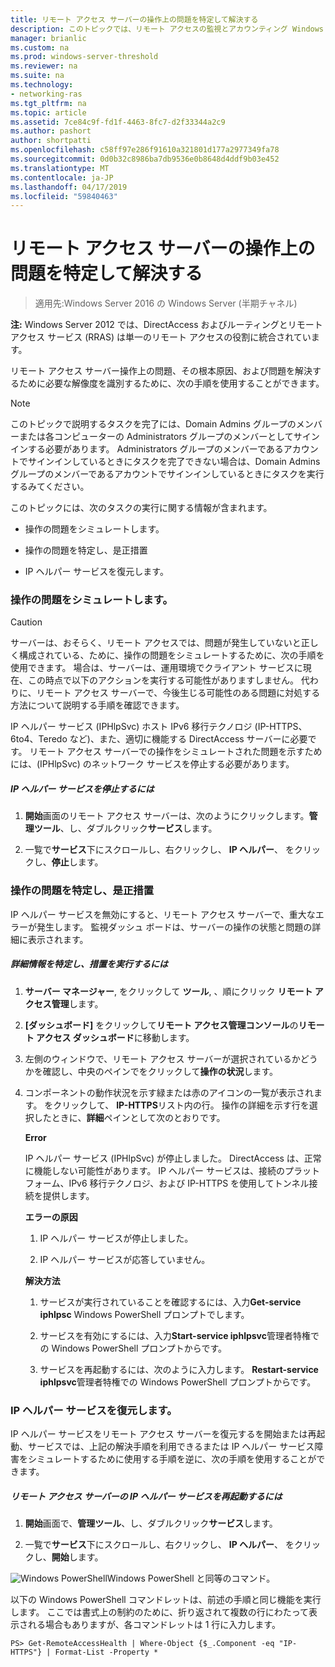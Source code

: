 ```yaml
---
title: リモート アクセス サーバーの操作上の問題を特定して解決する
description: このトピックでは、リモート アクセスの監視とアカウンティング Windows Server 2016 では、ガイドの一部です。
manager: brianlic
ms.custom: na
ms.prod: windows-server-threshold
ms.reviewer: na
ms.suite: na
ms.technology:
- networking-ras
ms.tgt_pltfrm: na
ms.topic: article
ms.assetid: 7ce84c9f-fd1f-4463-8fc7-d2f33344a2c9
ms.author: pashort
author: shortpatti
ms.openlocfilehash: c58ff97e286f91610a321801d177a2977349fa78
ms.sourcegitcommit: 0d0b32c8986ba7db9536e0b8648d4ddf9b03e452
ms.translationtype: MT
ms.contentlocale: ja-JP
ms.lasthandoff: 04/17/2019
ms.locfileid: "59840463"
---
```

# <a name="identify-and-resolve-remote-access-server-operations-problems"></a>リモート アクセス サーバーの操作上の問題を特定して解決する

>適用先:Windows Server 2016 の Windows Server (半期チャネル)

**注:** Windows Server 2012 では、DirectAccess およびルーティングとリモート アクセス サービス (RRAS) は単一のリモート アクセスの役割に統合されています。  
  
リモート アクセス サーバー操作上の問題、その根本原因、および問題を解決するために必要な解像度を識別するために、次の手順を使用することができます。  
  
> [!NOTE]  
> このトピックで説明するタスクを完了には、Domain Admins グループのメンバーまたは各コンピューターの Administrators グループのメンバーとしてサインインする必要があります。 Administrators グループのメンバーであるアカウントでサインインしているときにタスクを完了できない場合は、Domain Admins グループのメンバーであるアカウントでサインインしているときにタスクを実行するみてください。  
  
このトピックには、次のタスクの実行に関する情報が含まれます。  
  
- 操作の問題をシミュレートします。  
  
- 操作の問題を特定し、是正措置  
  
- IP ヘルパー サービスを復元します。  
  
### <a name="BKMK_Simulate"></a>操作の問題をシミュレートします。  
  
> [!CAUTION]  
> サーバーは、おそらく、リモート アクセスでは、問題が発生していないと正しく構成されている、ために、操作の問題をシミュレートするために、次の手順を使用できます。 場合は、サーバーは、運用環境でクライアント サービスに現在、この時点で以下のアクションを実行する可能性がありますしません。 代わりに、リモート アクセス サーバーで、今後生じる可能性のある問題に対処する方法について説明する手順を確認できます。  
  
IP ヘルパー サービス (IPHlpSvc) ホスト IPv6 移行テクノロジ (IP-HTTPS、6to4、Teredo など)、また、適切に機能する DirectAccess サーバーに必要です。 リモート アクセス サーバーでの操作をシミュレートされた問題を示すためには、(IPHlpSvc) のネットワーク サービスを停止する必要があります。  
  
##### <a name="to-stop-the-ip-helper-service"></a>IP ヘルパー サービスを停止するには  
  
1.  **開始**画面のリモート アクセス サーバーは、次のようにクリックします。**管理ツール**、し、ダブルクリック**サービス**します。  
  
2.  一覧で**サービス**下にスクロールし、右クリックし、 **IP ヘルパー**、 をクリックし、**停止**します。  
  
### <a name="BKMK_Identify"></a>操作の問題を特定し、是正措置  
IP ヘルパー サービスを無効にすると、リモート アクセス サーバーで、重大なエラーが発生します。 監視ダッシュ ボードは、サーバーの操作の状態と問題の詳細に表示されます。  
  
##### <a name="to-identify-the-details-and-take-corrective-action"></a>詳細情報を特定し、措置を実行するには  
  
1.  **サーバー マネージャー**, をクリックして **ツール**, 、順にクリック **リモート アクセス管理**します。  
  
2.  **[ダッシュボード]** をクリックして**リモート アクセス管理コンソール**の**リモート アクセス ダッシュボード**に移動します。  
  
3.  左側のウィンドウで、リモート アクセス サーバーが選択されているかどうかを確認し、中央のペインでをクリックして**操作の状況**します。  
  
4.  コンポーネントの動作状況を示す緑または赤のアイコンの一覧が表示されます。 をクリックして、 **IP-HTTPS**リスト内の行。 操作の詳細を示す行を選択したときに、**詳細**ペインとして次のとおりです。  
  
    **Error**  
  
    IP ヘルパー サービス (IPHlpSvc) が停止しました。 DirectAccess は、正常に機能しない可能性があります。 IP ヘルパー サービスは、接続のプラットフォーム、IPv6 移行テクノロジ、および IP-HTTPS を使用してトンネル接続を提供します。  
  
    **エラーの原因**  
  
    1.  IP ヘルパー サービスが停止しました。  
  
    2.  IP ヘルパー サービスが応答していません。  
  
    **解決方法**  
  
    1.  サービスが実行されていることを確認するには、入力**Get-service iphlpsc** Windows PowerShell プロンプトでします。  
  
    2.  サービスを有効にするには、入力**Start-service iphlpsvc**管理者特権での Windows PowerShell プロンプトからです。  
  
    3.  サービスを再起動するには、次のように入力します。 **Restart-service iphlpsvc**管理者特権での Windows PowerShell プロンプトからです。  
  
### <a name="BKMK_Restart"></a>IP ヘルパー サービスを復元します。  
IP ヘルパー サービスをリモート アクセス サーバーを復元するを開始または再起動、サービスでは、上記の解決手順を利用できるまたは IP ヘルパー サービス障害をシミュレートするために使用する手順を逆に、次の手順を使用することができます。  
  
##### <a name="to-restart-the-ip-helper-service-on-the-remote-access-server"></a>リモート アクセス サーバーの IP ヘルパー サービスを再起動するには  
  
1.  **開始**画面で、**管理ツール**、し、ダブルクリック**サービス**します。  
  
2.  一覧で**サービス**下にスクロールし、右クリックし、 **IP ヘルパー**、 をクリックし、**開始**します。  
  
![Windows PowerShell](../../../media/Identify-and-resolve-Remote-Access-server-operations-problems/PowerShellLogoSmall.gif)Windows PowerShell と同等のコマンド。  
  
以下の Windows PowerShell コマンドレットは、前述の手順と同じ機能を実行します。 ここでは書式上の制約のために、折り返されて複数の行にわたって表示される場合もありますが、各コマンドレットは 1 行に入力します。  
  
```  
PS> Get-RemoteAccessHealth | Where-Object {$_.Component -eq "IP-HTTPS"} | Format-List -Property *  
```  
  


